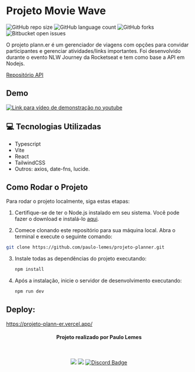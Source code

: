 # Projeto Movie Wave

![GitHub repo size](https://img.shields.io/github/repo-size/paulo-lemes/projeto-planner?style=for-the-badge)
![GitHub language count](https://img.shields.io/github/languages/count/paulo-lemes/projeto-planner?style=for-the-badge)
![GitHub forks](https://img.shields.io/github/forks/paulo-lemes/projeto-planner?style=for-the-badge)
![Bitbucket open issues](https://img.shields.io/bitbucket/issues/paulo-lemes/projeto-planner?style=for-the-badge)

O projeto plann.er é um gerenciador de viagens com opções para convidar participantes e gerenciar atividades/links importantes. Foi desenvolvido durante o evento NLW Journey da Rocketseat e tem como base a API em Nodejs.

[Repositório API](https://github.com/paulo-lemes/nlw-journey-nodejs)

## Demo
[![Link para vídeo de demonstração no youtube](https://img.youtube.com/vi/tF0_5e9odqA/0.jpg)](https://www.youtube.com/watch?v=tF0_5e9odqA)

## 💻 Tecnologias Utilizadas

- Typescript
- Vite
- React
- TailwindCSS
- Outros: axios, date-fns, lucide.

## Como Rodar o Projeto

Para rodar o projeto localmente, siga estas etapas:

1. Certifique-se de ter o Node.js instalado em seu sistema. Você pode fazer o download e instalá-lo [aqui](https://nodejs.org/).

2. Comece clonando este repositório para sua máquina local. Abra o terminal e execute o seguinte comando:

```bash
git clone https://github.com/paulo-lemes/projeto-planner.git
```

3. Instale todas as dependências do projeto executando:

   ```bash
   npm install
   ```

4. Após a instalação, inicie o servidor de desenvolvimento executando:

   ```bash
   npm run dev
   ```

## Deploy:

https://projeto-plann-er.vercel.app/

<div id="header" align="center">
 
 
#### Projeto realizado por Paulo Lemes
<br/>
 
  <a href="https://www.linkedin.com/in/-paulolemes/"><img src="https://img.shields.io/badge/-LinkedIn-%230077B5?style=for-the-badge&logo=linkedin&logoColor=white"></a> 
  <a href = "mailto:paulo-lemes@live.com"><img src="https://img.shields.io/badge/-Email-%23333?style=for-the-badge&logo=gmail&logoColor=white"></a>
   <a href="https://discordapp.com/users/430034249656172555">
  <img src="https://img.shields.io/badge/Discord-7289DA?style=for-the-badge&logo=discord&logoColor=white" alt="Discord Badge" width="">
</a>

</div>